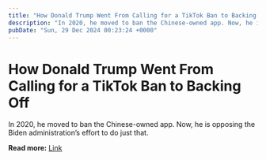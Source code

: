 ```yaml
---
title: "How Donald Trump Went From Calling for a TikTok Ban to Backing Off"
description: "In 2020, he moved to ban the Chinese-owned app. Now, he is opposing the Biden administration’s effort to do just that."
pubDate: "Sun, 29 Dec 2024 00:23:24 +0000"
---
```


# How Donald Trump Went From Calling for a TikTok Ban to Backing Off

In 2020, he moved to ban the Chinese-owned app. Now, he is opposing the Biden administration’s effort to do just that.

**Read more:** [Link](https://www.nytimes.com/2024/12/28/us/politics/trump-tik-tok-ban.html)